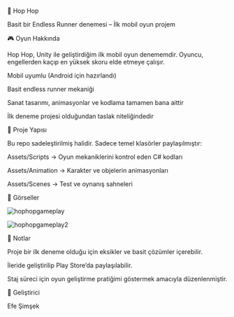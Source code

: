 🏃 Hop Hop

Basit bir Endless Runner denemesi – İlk mobil oyun projem

🎮 Oyun Hakkında

Hop Hop, Unity ile geliştirdiğim ilk mobil oyun denememdir.
Oyuncu, engellerden kaçıp en yüksek skoru elde etmeye çalışır.

Mobil uyumlu (Android için hazırlandı)

Basit endless runner mekaniği

Sanat tasarımı, animasyonlar ve kodlama tamamen bana aittir

İlk deneme projesi olduğundan taslak niteliğindedir

📂 Proje Yapısı

Bu repo sadeleştirilmiş halidir.
Sadece temel klasörler paylaşılmıştır:

Assets/Scripts → Oyun mekaniklerini kontrol eden C# kodları

Assets/Animation → Karakter ve objelerin animasyonları

Assets/Scenes → Test ve oynanış sahneleri


📸 Görseller

![hophopgameplay](https://github.com/user-attachments/assets/73f42abb-31da-4832-bfd6-0b37d1d2aaf7)

![hophopgameplay2](https://github.com/user-attachments/assets/f07a6d56-2453-42da-a409-90bda56265b1)


📝 Notlar

Proje bir ilk deneme olduğu için eksikler ve basit çözümler içerebilir.

İleride geliştirilip Play Store’da paylaşılabilir.

Staj süreci için oyun geliştirme pratiğimi göstermek amacıyla düzenlenmiştir.

👤 Geliştirici

Efe Şimşek

